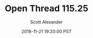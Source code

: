 ---
layout: podcast
title: "Open Thread 115.25"
author: Scott Alexander
description: https://slatestarcodex.com/2018/11/21/open-thread-115-25/
date: 2018-11-21 19:20:00 PST
length: 78630
duration: 20
guid: open-thread-115-25
---